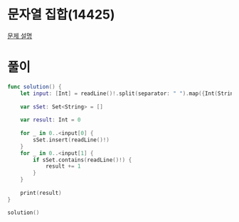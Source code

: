 # 문자열 집합(14425)
[문제 설명](https://www.acmicpc.net/problem/14425)

# 풀이
```swift
func solution() {
    let input: [Int] = readLine()!.split(separator: " ").map({Int(String($0))!})
    
    var sSet: Set<String> = []
    
    var result: Int = 0
    
    for _ in 0..<input[0] {
        sSet.insert(readLine()!)
    }
    for _ in 0..<input[1] {
        if sSet.contains(readLine()!) {
            result += 1
        }
    }
    
    print(result)
}

solution()
```